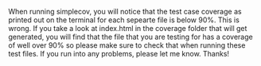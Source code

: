 When running simplecov, you will notice that the test case coverage as 
printed out on the terminal for each sepearte file is below 90%. This is wrong. 
If you take a look at index.html in the coverage folder that will get generated, 
you will find that the file that you are testing for has a coverage of well over 
90% so please make sure to check that when running these test files. If you run 
into any problems, please let me know. Thanks!
